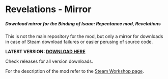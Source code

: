# Revelations - Mirror

##### Download mirror for the Binding of Isaac: Repentance mod, Revelations

This is not the main repository for the mod, but only a mirror for downloads in case of Steam download failures or easier perusing of source code.

**LATEST VERSION: [DOWNLOAD HERE](#todo)**

Check releases for all version downloads.

For the description of the mod refer to the [Steam Workshop page](https://steamcommunity.com/sharedfiles/filedetails/?id=2880387531).